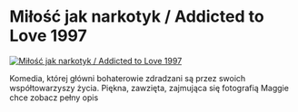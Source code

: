 Miłość jak narkotyk / Addicted to Love 1997 
=============
[![Miłość jak narkotyk / Addicted to Love 1997 ](http://vidos.pl/images/player.gif)](http://vidos.pl/milosc-jak-narkotyk-addicted-to-love-1997)

 Komedia, której główni bohaterowie zdradzani są przez swoich współtowarzyszy życia. Piękna, zawzięta, zajmująca się fotografią Maggie chce zobacz pełny opis
